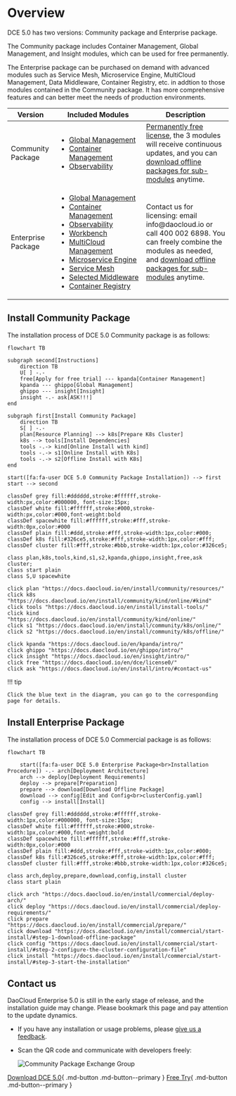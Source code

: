 # Overview

DCE 5.0 has two versions: Community package and Enterprise package.

The Community package includes Container Management, Global Management, and Insight modules,
which can be used for free permanently.

The Enterprise package can be purchased on demand with advanced modules such as Service Mesh,
Microservice Engine, MultiCloud Management, Data Middleware, Container Registry, etc. in addtion to
those modules contained in the Community package. It has more comprehensive features and can better
meet the needs of production environments.

<table>
  <thead>
    <tr>
      <th>Version</th>
      <th>Included Modules</th>
      <th>Description</th>
    </tr>
  </thead>
  <tbody>
    <tr>
      <td>Community Package</td>
      <td>
        <ul>
          <li><a href="https://docs.daocloud.io/en/ghippo/intro/index.html">Global Management</a></li>
          <li><a href="https://docs.daocloud.io/en/kpanda/intro/index.html">Container Management</a></li>
          <li><a href="https://docs.daocloud.io/en/insight/intro/index.html">Observability</a></li>
        </ul>
      </td>
      <td>
        <a href="https://docs.daocloud.io/en/dce/license0.html">Permanently free license</a>, the 3 modules will receive continuous updates, and you can <a href="https://docs.daocloud.io/en/download/index.html#_3">download offline packages for sub-modules</a> anytime.
      </td>
    </tr>
    <tr>
      <td>Enterprise Package</td>
      <td>
        <ul>
          <li><a href="https://docs.daocloud.io/en/ghippo/intro/index.html">Global Management</a></li>
          <li><a href="https://docs.daocloud.io/en/kpanda/intro/index.html">Container Management</a></li>
          <li><a href="https://docs.daocloud.io/en/insight/intro/index.html">Observability</a></li>
          <li><a href="https://docs.daocloud.io/en/amamba/intro/index.html"><span style="white-space: nowrap;">Workbench</span></a></li>
          <li><a href="https://docs.daocloud.io/en/kairship/intro/index.html">MultiCloud Management</a></li>
          <li><a href="https://docs.daocloud.io/en/skoala/intro/index.html"><span style="white-space: nowrap;">Microservice Engine</span></a></li>
          <li><a href="https://docs.daocloud.io/en/mspider/intro/index.html">Service Mesh</a></li>
          <li><a href="https://docs.daocloud.io/en/middleware/index.html"><span style="white-space: nowrap;">Selected Middleware</span></a></li>
          <li><a href="https://docs.daocloud.io/en/kangaroo/index.html">Container Registry</a></li>
        </ul>
      </td>
      <td>
        Contact us for licensing: email info@daocloud.io or call 400 002 6898. You can freely combine the modules as needed, and <a href="https://docs.daocloud.io/en/download/index.html#download-modules">download offline packages for sub-modules</a> anytime.
      </td>
    </tr>
  </tbody>
</table>

## Install Community Package

The installation process of DCE 5.0 Community package is as follows:

```mermaid
flowchart TB

subgraph second[Instructions]
    direction TB
    U[ ] -.-
    free[Apply for free trial] --- kpanda[Container Management]
    kpanda --- ghippo[Global Management]
    ghippo --- insight[Insight]
    insight -.- ask[ASK!!!]
end

subgraph first[Install Community Package]
    direction TB
    S[ ] -.-
    plan[Resource Planning] --> k8s[Prepare K8s Cluster] 
    k8s --> tools[Install Dependencies]
    tools -.-> kind[Online Install with kind]
    tools -.-> s1[Online Install with K8s]
    tools -.-> s2[Offline Install with K8s]
end

start([fa:fa-user DCE 5.0 Community Package Installation]) --> first
start --> second

classDef grey fill:#dddddd,stroke:#ffffff,stroke-width:px,color:#000000, font-size:15px;
classDef white fill:#ffffff,stroke:#000,stroke-width:px,color:#000,font-weight:bold
classDef spacewhite fill:#ffffff,stroke:#fff,stroke-width:0px,color:#000
classDef plain fill:#ddd,stroke:#fff,stroke-width:1px,color:#000;
classDef k8s fill:#326ce5,stroke:#fff,stroke-width:1px,color:#fff;
classDef cluster fill:#fff,stroke:#bbb,stroke-width:1px,color:#326ce5;

class plan,k8s,tools,kind,s1,s2,kpanda,ghippo,insight,free,ask cluster;
class start plain
class S,U spacewhite

click plan "https://docs.daocloud.io/en/install/community/resources/"
click k8s "https://docs.daocloud.io/en/install/community/kind/online/#kind"
click tools "https://docs.daocloud.io/en/install/install-tools/"
click kind "https://docs.daocloud.io/en/install/community/kind/online/"
click s1 "https://docs.daocloud.io/en/install/community/k8s/online/"
click s2 "https://docs.daocloud.io/en/install/community/k8s/offline/"

click kpanda "https://docs.daocloud.io/en/kpanda/intro/"
click ghippo "https://docs.daocloud.io/en/ghippo/intro/"
click insight "https://docs.daocloud.io/en/insight/intro/"
click free "https://docs.daocloud.io/en/dce/license0/"
click ask "https://docs.daocloud.io/en/install/intro/#contact-us"
```

!!! tip

    Click the blue text in the diagram, you can go to the corresponding page for details.

## Install Enterprise Package

The installation process of DCE 5.0 Commercial package is as follows:

```mermaid
flowchart TB

    start([fa:fa-user DCE 5.0 Enterprise Package<br>Installation Procedure]) -.- arch[Deployment Architecture]
    arch --> deploy[Deployment Requirements]
    deploy --> prepare[Preparation]
    prepare --> download[Download Offline Package]
    download --> config[Edit and Config<br>clusterConfig.yaml]
    config --> install[Install]

classDef grey fill:#dddddd,stroke:#ffffff,stroke-width:1px,color:#000000, font-size:15px;
classDef white fill:#ffffff,stroke:#000,stroke-width:1px,color:#000,font-weight:bold
classDef spacewhite fill:#ffffff,stroke:#fff,stroke-width:0px,color:#000
classDef plain fill:#ddd,stroke:#fff,stroke-width:1px,color:#000;
classDef k8s fill:#326ce5,stroke:#fff,stroke-width:1px,color:#fff;
classDef cluster fill:#fff,stroke:#bbb,stroke-width:1px,color:#326ce5;

class arch,deploy,prepare,download,config,install cluster
class start plain

click arch "https://docs.daocloud.io/en/install/commercial/deploy-arch/"
click deploy "https://docs.daocloud.io/en/install/commercial/deploy-requirements/"
click prepare "https://docs.daocloud.io/en/install/commercial/prepare/"
click download "https://docs.daocloud.io/en/install/commercial/start-install/#step-1-download-offline-package"
click config "https://docs.daocloud.io/en/install/commercial/start-install/#step-2-configure-the-cluster-configuration-file"
click install "https://docs.daocloud.io/en/install/commercial/start-install/#step-3-start-the-installation"
```

## Contact us

DaoCloud Enterprise 5.0 is still in the early stage of release, and the installation guide may change.
Please bookmark this page and pay attention to the update dynamics.

- If you have any installation or usage problems, please
  [give us a feedback](https://github.com/DaoCloud/DaoCloud-docs/issues).

- Scan the QR code and communicate with developers freely:

    ![Community Package Exchange Group](https://docs.daocloud.io/en/daocloud-docs-images/docs/images/assist.png)

[Download DCE 5.0](../download/index.md){ .md-button .md-button--primary }
[Free Try](../dce/license0.md){ .md-button .md-button--primary }
